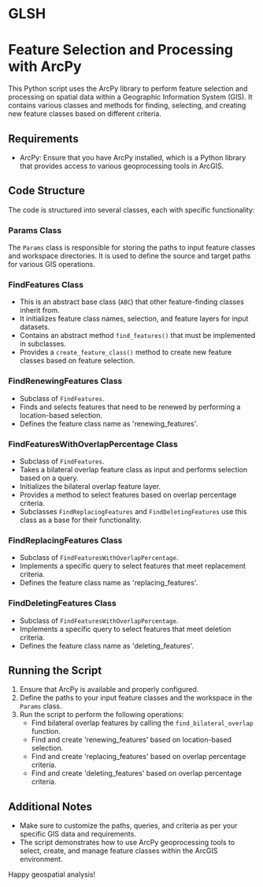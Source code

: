 # GLSH

# Feature Selection and Processing with ArcPy

This Python script uses the ArcPy library to perform feature selection and processing on spatial data within a Geographic Information System (GIS). It contains various classes and methods for finding, selecting, and creating new feature classes based on different criteria.

## Requirements

- ArcPy: Ensure that you have ArcPy installed, which is a Python library that provides access to various geoprocessing tools in ArcGIS.

## Code Structure

The code is structured into several classes, each with specific functionality:

### Params Class

The `Params` class is responsible for storing the paths to input feature classes and workspace directories. It is used to define the source and target paths for various GIS operations.

### FindFeatures Class

- This is an abstract base class (`ABC`) that other feature-finding classes inherit from.
- It initializes feature class names, selection, and feature layers for input datasets.
- Contains an abstract method `find_features()` that must be implemented in subclasses.
- Provides a `create_feature_class()` method to create new feature classes based on feature selection.

### FindRenewingFeatures Class

- Subclass of `FindFeatures`.
- Finds and selects features that need to be renewed by performing a location-based selection.
- Defines the feature class name as 'renewing_features'.

### FindFeaturesWithOverlapPercentage Class

- Subclass of `FindFeatures`.
- Takes a bilateral overlap feature class as input and performs selection based on a query.
- Initializes the bilateral overlap feature layer.
- Provides a method to select features based on overlap percentage criteria.
- Subclasses `FindReplacingFeatures` and `FindDeletingFeatures` use this class as a base for their functionality.

### FindReplacingFeatures Class

- Subclass of `FindFeaturesWithOverlapPercentage`.
- Implements a specific query to select features that meet replacement criteria.
- Defines the feature class name as 'replacing_features'.

### FindDeletingFeatures Class

- Subclass of `FindFeaturesWithOverlapPercentage`.
- Implements a specific query to select features that meet deletion criteria.
- Defines the feature class name as 'deleting_features'.

## Running the Script

1. Ensure that ArcPy is available and properly configured.
2. Define the paths to your input feature classes and the workspace in the `Params` class.
3. Run the script to perform the following operations:
   - Find bilateral overlap features by calling the `find_bilateral_overlap` function.
   - Find and create 'renewing_features' based on location-based selection.
   - Find and create 'replacing_features' based on overlap percentage criteria.
   - Find and create 'deleting_features' based on overlap percentage criteria.

## Additional Notes

- Make sure to customize the paths, queries, and criteria as per your specific GIS data and requirements.
- The script demonstrates how to use ArcPy geoprocessing tools to select, create, and manage feature classes within the ArcGIS environment.

Happy geospatial analysis!
